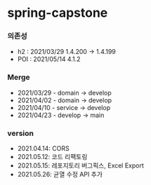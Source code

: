 # spring-capstone

### 의존성
- h2 : 2021/03/29 1.4.200 -> 1.4.199
- POI : 2021/05/14 4.1.2
### Merge
* 2021/03/29 - domain -> develop
* 2021/04/02 - domain -> develop
* 2021/04/10 - service -> develop
* 2021/04/23 - develop -> main

### version
- 2021.04.14: CORS
- 2021.05.12: 코드 리팩토링
- 2021.05.15: 레포지토리 버그픽스, Excel Export
- 2021.05.26: 균열 수정 API 추가
